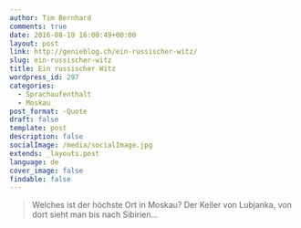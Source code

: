 ```yaml
---
author: Tim Bernhard
comments: true
date: 2016-08-19 16:00:49+00:00
layout: post
link: http://genieblog.ch/ein-russischer-witz/
slug: ein-russischer-witz
title: Ein russischer Witz
wordpress_id: 297
categories:
  - Sprachaufenthalt
  - Moskau
post_format: -Quote
draft: false
template: post
description: false
socialImage: /media/socialImage.jpg
extends: _layouts.post
language: de
cover_image: false
findable: false
---
```


<blockquote>Welches ist der höchste Ort in Moskau? Der Keller von Lubjanka, von dort sieht man bis nach Sibirien...</blockquote>
